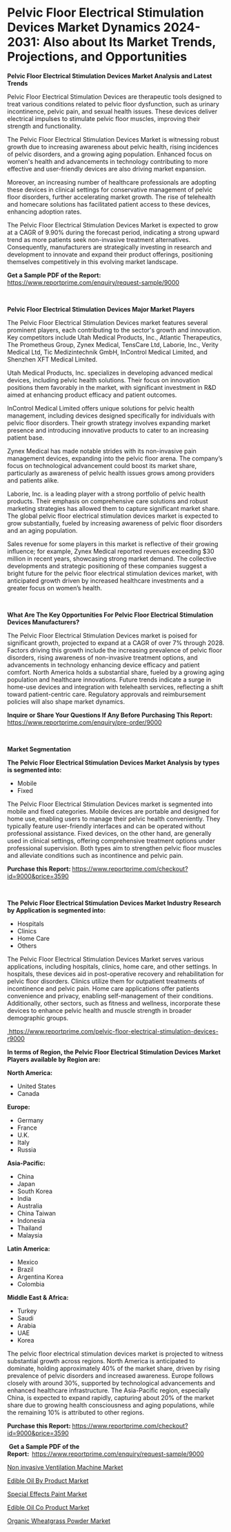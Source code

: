 <p><h1>Pelvic Floor Electrical Stimulation Devices Market Dynamics 2024-2031: Also about Its Market Trends, Projections, and Opportunities</h1></p><p><strong>Pelvic Floor Electrical Stimulation Devices Market Analysis and Latest Trends</strong></p>
<p><p>Pelvic Floor Electrical Stimulation Devices are therapeutic tools designed to treat various conditions related to pelvic floor dysfunction, such as urinary incontinence, pelvic pain, and sexual health issues. These devices deliver electrical impulses to stimulate pelvic floor muscles, improving their strength and functionality.</p><p>The Pelvic Floor Electrical Stimulation Devices Market is witnessing robust growth due to increasing awareness about pelvic health, rising incidences of pelvic disorders, and a growing aging population. Enhanced focus on women's health and advancements in technology contributing to more effective and user-friendly devices are also driving market expansion. </p><p>Moreover, an increasing number of healthcare professionals are adopting these devices in clinical settings for conservative management of pelvic floor disorders, further accelerating market growth. The rise of telehealth and homecare solutions has facilitated patient access to these devices, enhancing adoption rates. </p><p>The Pelvic Floor Electrical Stimulation Devices Market is expected to grow at a CAGR of 9.90% during the forecast period, indicating a strong upward trend as more patients seek non-invasive treatment alternatives. Consequently, manufacturers are strategically investing in research and development to innovate and expand their product offerings, positioning themselves competitively in this evolving market landscape.</p></p>
<p><strong>Get a Sample PDF of the Report:&nbsp;</strong> <a href="https://www.reportprime.com/enquiry/request-sample/9000?utm_campaign=117&utm_medium=2&utm_source=Github&utm_content=ia&utm_term=10102024&utm_id=pelvic-floor-electrical-stimulation-devices">https://www.reportprime.com/enquiry/request-sample/9000</a></p>
<p>&nbsp;</p>
<p><strong>Pelvic Floor Electrical Stimulation Devices Major Market Players</strong></p>
<p><p>The Pelvic Floor Electrical Stimulation Devices market features several prominent players, each contributing to the sector's growth and innovation. Key competitors include Utah Medical Products, Inc., Atlantic Therapeutics, The Prometheus Group, Zynex Medical, TensCare Ltd, Laborie, Inc., Verity Medical Ltd, Tic Medizintechnik GmbH, InControl Medical Limited, and Shenzhen XFT Medical Limited.</p><p>Utah Medical Products, Inc. specializes in developing advanced medical devices, including pelvic health solutions. Their focus on innovation positions them favorably in the market, with significant investment in R&D aimed at enhancing product efficacy and patient outcomes. </p><p>InControl Medical Limited offers unique solutions for pelvic health management, including devices designed specifically for individuals with pelvic floor disorders. Their growth strategy involves expanding market presence and introducing innovative products to cater to an increasing patient base.</p><p>Zynex Medical has made notable strides with its non-invasive pain management devices, expanding into the pelvic floor arena. The company’s focus on technological advancement could boost its market share, particularly as awareness of pelvic health issues grows among providers and patients alike.</p><p>Laborie, Inc. is a leading player with a strong portfolio of pelvic health products. Their emphasis on comprehensive care solutions and robust marketing strategies has allowed them to capture significant market share. The global pelvic floor electrical stimulation devices market is expected to grow substantially, fueled by increasing awareness of pelvic floor disorders and an aging population.</p><p>Sales revenue for some players in this market is reflective of their growing influence; for example, Zynex Medical reported revenues exceeding $30 million in recent years, showcasing strong market demand. The collective developments and strategic positioning of these companies suggest a bright future for the pelvic floor electrical stimulation devices market, with anticipated growth driven by increased healthcare investments and a greater focus on women’s health.</p></p>
<p>&nbsp;</p>
<p><strong>What Are The Key Opportunities For Pelvic Floor Electrical Stimulation Devices Manufacturers?</strong></p>
<p><p>The Pelvic Floor Electrical Stimulation Devices market is poised for significant growth, projected to expand at a CAGR of over 7% through 2028. Factors driving this growth include the increasing prevalence of pelvic floor disorders, rising awareness of non-invasive treatment options, and advancements in technology enhancing device efficacy and patient comfort. North America holds a substantial share, fueled by a growing aging population and healthcare innovations. Future trends indicate a surge in home-use devices and integration with telehealth services, reflecting a shift toward patient-centric care. Regulatory approvals and reimbursement policies will also shape market dynamics.</p></p>
<p><strong>Inquire or Share Your Questions If Any Before Purchasing This Report:</strong> <a href="https://www.reportprime.com/enquiry/pre-order/9000?utm_campaign=117&utm_medium=2&utm_source=Github&utm_content=ia&utm_term=10102024&utm_id=pelvic-floor-electrical-stimulation-devices">https://www.reportprime.com/enquiry/pre-order/9000</a></p>
<p>&nbsp;</p>
<p><strong>Market Segmentation</strong></p>
<p><strong>The Pelvic Floor Electrical Stimulation Devices Market Analysis by types is segmented into:</strong></p>
<p><ul><li>Mobile</li><li>Fixed</li></ul></p>
<p><p>The Pelvic Floor Electrical Stimulation Devices market is segmented into mobile and fixed categories. Mobile devices are portable and designed for home use, enabling users to manage their pelvic health conveniently. They typically feature user-friendly interfaces and can be operated without professional assistance. Fixed devices, on the other hand, are generally used in clinical settings, offering comprehensive treatment options under professional supervision. Both types aim to strengthen pelvic floor muscles and alleviate conditions such as incontinence and pelvic pain.</p></p>
<p><strong>Purchase this Report:&nbsp;</strong><a href="https://www.reportprime.com/checkout?id=9000&price=3590&utm_campaign=117&utm_medium=2&utm_source=Github&utm_content=ia&utm_term=10102024&utm_id=pelvic-floor-electrical-stimulation-devices">https://www.reportprime.com/checkout?id=9000&price=3590</a></p>
<p>&nbsp;</p>
<p><strong>The Pelvic Floor Electrical Stimulation Devices Market Industry Research by Application is segmented into:</strong></p>
<p><ul><li>Hospitals</li><li>Clinics</li><li>Home Care</li><li>Others</li></ul></p>
<p><p>The Pelvic Floor Electrical Stimulation Devices Market serves various applications, including hospitals, clinics, home care, and other settings. In hospitals, these devices aid in post-operative recovery and rehabilitation for pelvic floor disorders. Clinics utilize them for outpatient treatments of incontinence and pelvic pain. Home care applications offer patients convenience and privacy, enabling self-management of their conditions. Additionally, other sectors, such as fitness and wellness, incorporate these devices to enhance pelvic health and muscle strength in broader demographic groups.</p></p>
<p><a href="https://www.reportprime.com/pelvic-floor-electrical-stimulation-devices-r9000?utm_campaign=117&utm_medium=2&utm_source=Github&utm_content=ia&utm_term=10102024&utm_id=pelvic-floor-electrical-stimulation-devices">&nbsp;https://www.reportprime.com/pelvic-floor-electrical-stimulation-devices-r9000</a></p>
<p><strong>In terms of Region, the Pelvic Floor Electrical Stimulation Devices Market Players available by Region are:</strong></p>
<p>
    <p> <strong> North America: </strong>
        <ul>
            <li>United States</li>
            <li>Canada</li>
        </ul>
        </p> 
    <p> <strong> Europe: </strong>
        <ul>
            <li>Germany</li>
            <li>France</li>
            <li>U.K.</li>
            <li>Italy</li>
            <li>Russia</li>
        </ul>
        </p> 
    <p> <strong> Asia-Pacific: </strong>
        <ul>
            <li>China</li>
            <li>Japan</li>
            <li>South Korea</li>
            <li>India</li>
            <li>Australia</li>
            <li>China Taiwan</li>
            <li>Indonesia</li>
            <li>Thailand</li>
            <li>Malaysia</li>
        </ul>
        </p> 
    <p> <strong> Latin America: </strong>
        <ul>
            <li>Mexico</li>
            <li>Brazil</li>
            <li>Argentina Korea</li>
            <li>Colombia</li>
        </ul>
        </p> 
    <p> <strong> Middle East & Africa: </strong>
        <ul>
            <li>Turkey</li>
            <li>Saudi</li>
            <li>Arabia</li>
            <li>UAE</li>
            <li>Korea</li>
        </ul>
    </p>
    </p>
<p><p>The pelvic floor electrical stimulation devices market is projected to witness substantial growth across regions. North America is anticipated to dominate, holding approximately 40% of the market share, driven by rising prevalence of pelvic disorders and increased awareness. Europe follows closely with around 30%, supported by technological advancements and enhanced healthcare infrastructure. The Asia-Pacific region, especially China, is expected to expand rapidly, capturing about 20% of the market share due to growing health consciousness and aging populations, while the remaining 10% is attributed to other regions.</p></p>
<p><strong>Purchase this Report: </strong><a href="https://www.reportprime.com/checkout?id=9000&price=3590&utm_campaign=117&utm_medium=2&utm_source=Github&utm_content=ia&utm_term=10102024&utm_id=pelvic-floor-electrical-stimulation-devices">https://www.reportprime.com/checkout?id=9000&price=3590</a></p>
<p>&nbsp;<strong>Get a Sample PDF of the Report:&nbsp;&nbsp;</strong><a href="https://www.reportprime.com/enquiry/request-sample/9000?utm_campaign=117&utm_medium=2&utm_source=Github&utm_content=ia&utm_term=10102024&utm_id=pelvic-floor-electrical-stimulation-devices">https://www.reportprime.com/enquiry/request-sample/9000</a></p>
<p><strong></strong></p>
<p><p><a href="https://github.com/HobertDavis43/Market-Research-Report-List-1/blob/main/non-invasive-ventilation-machine-market.md?utm_campaign=117&utm_medium=2&utm_source=Github&utm_content=ia&utm_term=10102024&utm_id=pelvic-floor-electrical-stimulation-devices">Non invasive Ventilation Machine Market</a></p><p><a href="https://issuu.com/reportprime-2/docs/edible-oil-by-product-market-size-2_a0379b6a163f3c?utm_campaign=117&utm_medium=2&utm_source=Github&utm_content=ia&utm_term=10102024&utm_id=pelvic-floor-electrical-stimulation-devices">Edible Oil By Product Market</a></p><p><a href="https://www.linkedin.com/pulse/global-special-effects-paint-market-trends-insights-e2tnc?utm_campaign=117&utm_medium=2&utm_source=Github&utm_content=ia&utm_term=10102024&utm_id=pelvic-floor-electrical-stimulation-devices">Special Effects Paint Market</a></p><p><a href="https://issuu.com/reportprime-2/docs/edible-oil-co-product-market-size-2_8307e3a7cde9f1?utm_campaign=117&utm_medium=2&utm_source=Github&utm_content=ia&utm_term=10102024&utm_id=pelvic-floor-electrical-stimulation-devices">Edible Oil Co Product Market</a></p><p><a href="https://www.linkedin.com/pulse/influencing-factors-organic-wheatgrass-powder-market-insights-urmlc?utm_campaign=117&utm_medium=2&utm_source=Github&utm_content=ia&utm_term=10102024&utm_id=pelvic-floor-electrical-stimulation-devices">Organic Wheatgrass Powder Market</a></p></p>
